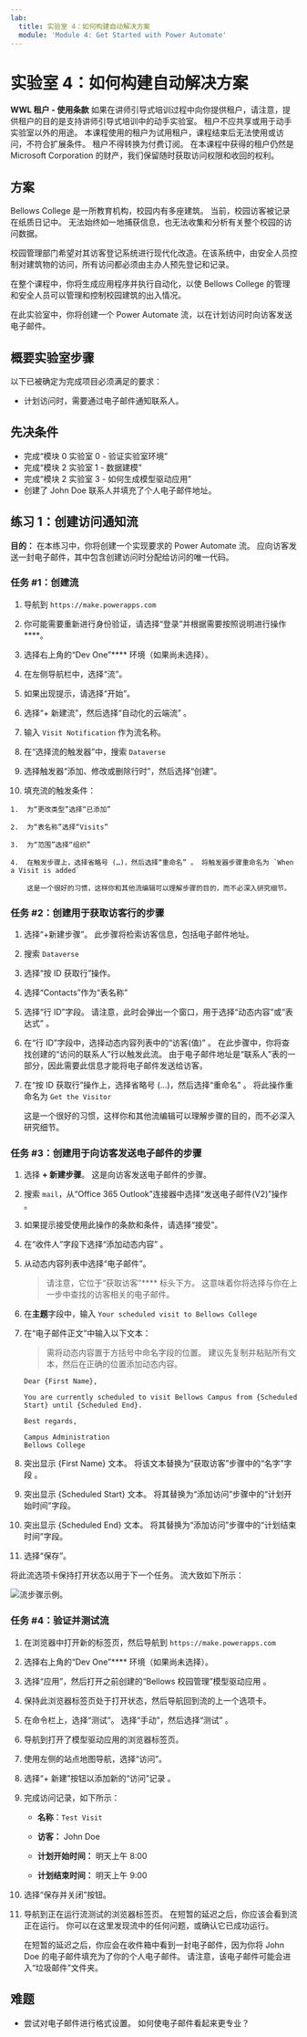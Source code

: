 ```yaml
---
lab:
  title: 实验室 4：如何构建自动解决方案
  module: 'Module 4: Get Started with Power Automate'
---
```


# 实验室 4：如何构建自动解决方案

**WWL 租户 - 使用条款** 如果在讲师引导式培训过程中向你提供租户，请注意，提供租户的目的是支持讲师引导式培训中的动手实验室。 租户不应共享或用于动手实验室以外的用途。 本课程使用的租户为试用租户，课程结束后无法使用或访问，不符合扩展条件。 租户不得转换为付费订阅。 在本课程中获得的租户仍然是 Microsoft Corporation 的财产，我们保留随时获取访问权限和收回的权利。 

## 方案

Bellows College 是一所教育机构，校园内有多座建筑。 当前，校园访客被记录在纸质日记中。 无法始终如一地捕获信息，也无法收集和分析有关整个校园的访问数据。

校园管理部门希望对其访客登记系统进行现代化改造。在该系统中，由安全人员控制对建筑物的访问，所有访问都必须由主办人预先登记和记录。

在整个课程中，你将生成应用程序并执行自动化，以使 Bellows College 的管理和安全人员可以管理和控制校园建筑的出入情况。

在此实验室中，你将创建一个 Power Automate 流，以在计划访问时向访客发送电子邮件。

## 概要实验室步骤

以下已被确定为完成项目必须满足的要求：

- 计划访问时，需要通过电子邮件通知联系人。

## 先决条件

- 完成“模块 0 实验室 0 - 验证实验室环境”
- 完成“模块 2 实验室 1 - 数据建模”
- 完成“模块 2 实验室 3 - 如何生成模型驱动应用”
- 创建了 John Doe 联系人并填充了个人电子邮件地址。

## 练习 1：创建访问通知流

**目的：** 在本练习中，你将创建一个实现要求的 Power Automate 流。 应向访客发送一封电子邮件，其中包含创建访问时分配给访问的唯一代码。

### 任务 \#1：创建流

1.  导航到 `https://make.powerapps.com`

2.  你可能需要重新进行身份验证，请选择“登录”并根据需要按照说明进行操作****。

3.  选择右上角的“Dev One”**** 环境（如果尚未选择）。

4.  在左侧导航栏中，选择“流”。

5.  如果出现提示，请选择“开始”。

6.  选择“+ 新建流”，然后选择“自动化的云端流” 。

7.  输入 `Visit Notification` 作为流名称。

8.  在“选择流的触发器”中，搜索 `Dataverse`

9.  选择触发器“添加、修改或删除行时”，然后选择“创建”。

10.  填充流的触发条件：

    1.  为“更改类型”选择“已添加”

    2.  为“表名称”选择“Visits”

    3.  为“范围”选择“组织”

    4.  在触发步骤上，选择省略号 (…)，然后选择“重命名” 。 将触发器步骤重命名为 `When a Visit is added` 

        这是一个很好的习惯，这样你和其他流编辑可以理解步骤的目的，而不必深入研究细节。


### 任务 \#2：创建用于获取访客行的步骤

1.  选择“+新建步骤”。 此步骤将检索访客信息，包括电子邮件地址。

2.  搜索 `Dataverse`

3.  选择“按 ID 获取行”操作。

4.  选择“Contacts”作为“表名称”

5.  选择“行 ID”字段。 请注意，此时会弹出一个窗口，用于选择“动态内容”或“表达式” 。

6.  在“行 ID”字段中，选择动态内容列表中的“访客(值)”  。 在此步骤中，你将查找创建的“访问的联系人”行以触发此流。 由于电子邮件地址是“联系人”表的一部分，因此需要此信息才能将电子邮件发送给访客。

7.  在“按 ID 获取行”操作上，选择省略号 (...)，然后选择“重命名”  。 将此操作重命名为 `Get the Visitor`
 
    这是一个很好的习惯，这样你和其他流编辑可以理解步骤的目的，而不必深入研究细节。


### 任务 \#3：创建用于向访客发送电子邮件的步骤

1.  选择 **+ 新建步骤**。 这是向访客发送电子邮件的步骤。

2.  搜索 `mail`，从“Office 365 Outlook”连接器中选择“发送电子邮件(V2)”操作 。

3.  如果提示接受使用此操作的条款和条件，请选择“接受”。

4.  在“收件人”字段下选择“添加动态内容” 。 
    
5.  从动态内容列表中选择“电子邮件”。

    > 请注意，它位于“获取访客”**** 标头下方。 这意味着你将选择与你在上一步中查找的访客相关的电子邮件。

7.  在**主题**字段中，输入 `Your scheduled visit to Bellows College`

8.  在“电子邮件正文”中输入以下文本：

    > 需将动态内容置于方括号中命名字段的位置。 建议先复制并粘贴所有文本，然后在正确的位置添加动态内容。

    ~~~~~~~~~~~~~~~~~~~~~~~~~~~~~~~~~~~~~~~~~~~~~~~~~~~~~~~~~~~~~~~~~~~~~~~~~~~~~~~~
    Dear {First Name},

    You are currently scheduled to visit Bellows Campus from {Scheduled Start} until {Scheduled End}.

    Best regards,

    Campus Administration
    Bellows College
    ~~~~~~~~~~~~~~~~~~~~~~~~~~~~~~~~~~~~~~~~~~~~~~~~~~~~~~~~~~~~~~~~~~~~~~~~~~~~~~~~

8.  突出显示 {First Name} 文本。 将该文本替换为“获取访客”步骤中的“名字”字段 。

9.  突出显示 {Scheduled Start} 文本。 将其替换为“添加访问”步骤中的“计划开始时间”字段。

10.  突出显示 {Scheduled End} 文本。 将其替换为“添加访问”步骤中的“计划结束时间”字段。

11.  选择“保存”。

将此流选项卡保持打开状态以用于下一个任务。 流大致如下所示：

![流步骤示例。](media/4-Flow.png)


### 任务 \#4：验证并测试流

1.  在浏览器中打开新的标签页，然后导航到 `https://make.powerapps.com`

2.  选择右上角的“Dev One”**** 环境（如果尚未选择）。

3.  选择“应用”，然后打开之前创建的“Bellows 校园管理”模型驱动应用 。

3.  保持此浏览器标签页处于打开状态，然后导航回到流的上一个选项卡。

4.  在命令栏上，选择“测试”。 选择“手动”，然后选择“测试” 。

5.  导航到打开了模型驱动应用的浏览器标签页。 

6.  使用左侧的站点地图导航，选择“访问”。

6.  选择“+ 新建”按钮以添加新的“访问”记录 。

7.  完成访问记录，如下所示：

    -   **名称**：`Test Visit`

    -   **访客：** John Doe

    -   **计划开始时间：** 明天上午 8:00

    -   **计划结束时间：** 明天上午 9:00

8.  选择“保存并关闭”按钮。

9.  导航到正在运行流测试的浏览器标签页。 在短暂的延迟之后，你应该会看到流正在运行。 你可以在这里发现流中的任何问题，或确认它已成功运行。

    在短暂的延迟之后，你应会在收件箱中看到一封电子邮件，因为你将 John Doe 的电子邮件填充为了你的个人电子邮件。 请注意，该电子邮件可能会进入“垃圾邮件”文件夹。


## 难题

- 尝试对电子邮件进行格式设置。 如何使电子邮件看起来更专业？


